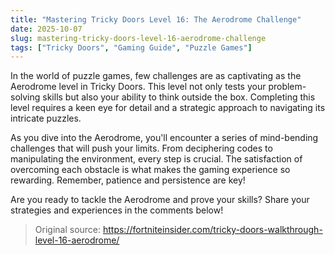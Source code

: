 ```yaml
---
title: "Mastering Tricky Doors Level 16: The Aerodrome Challenge"
date: 2025-10-07
slug: mastering-tricky-doors-level-16-aerodrome-challenge
tags: ["Tricky Doors", "Gaming Guide", "Puzzle Games"]
---
```


In the world of puzzle games, few challenges are as captivating as the Aerodrome level in Tricky Doors. This level not only tests your problem-solving skills but also your ability to think outside the box. Completing this level requires a keen eye for detail and a strategic approach to navigating its intricate puzzles.

As you dive into the Aerodrome, you'll encounter a series of mind-bending challenges that will push your limits. From deciphering codes to manipulating the environment, every step is crucial. The satisfaction of overcoming each obstacle is what makes the gaming experience so rewarding. Remember, patience and persistence are key! 

Are you ready to tackle the Aerodrome and prove your skills? Share your strategies and experiences in the comments below!
> Original source: https://fortniteinsider.com/tricky-doors-walkthrough-level-16-aerodrome/